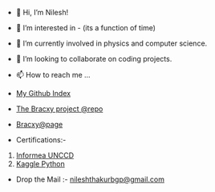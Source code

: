 - 👋 Hi, I’m Nilesh!
- 👀 I’m interested in - (its a function of time)
- 🌱 I’m currently involved in physics and computer science.
- 💞️ I’m looking to collaborate on coding projects.
- 📫 How to reach me ...
- [My Github Index](https://nileshthakur2003.github.io/theCentralServer/)




- [The Bracxy project @repo](https://github.com/Nileshthakur2003/bracxy)
- [Bracxy@page](https://nileshthakur2003.github.io/bracxy/)
- Certifications:-
1. [Informea UNCCD]()
2. [Kaggle Python](https://www.kaggle.com/learn/certification/nileshqwerty/python)


- Drop the Mail :- [nileshthakurbgp@gmail.com](mailto:nileshthakurbgp@gmail.com)

